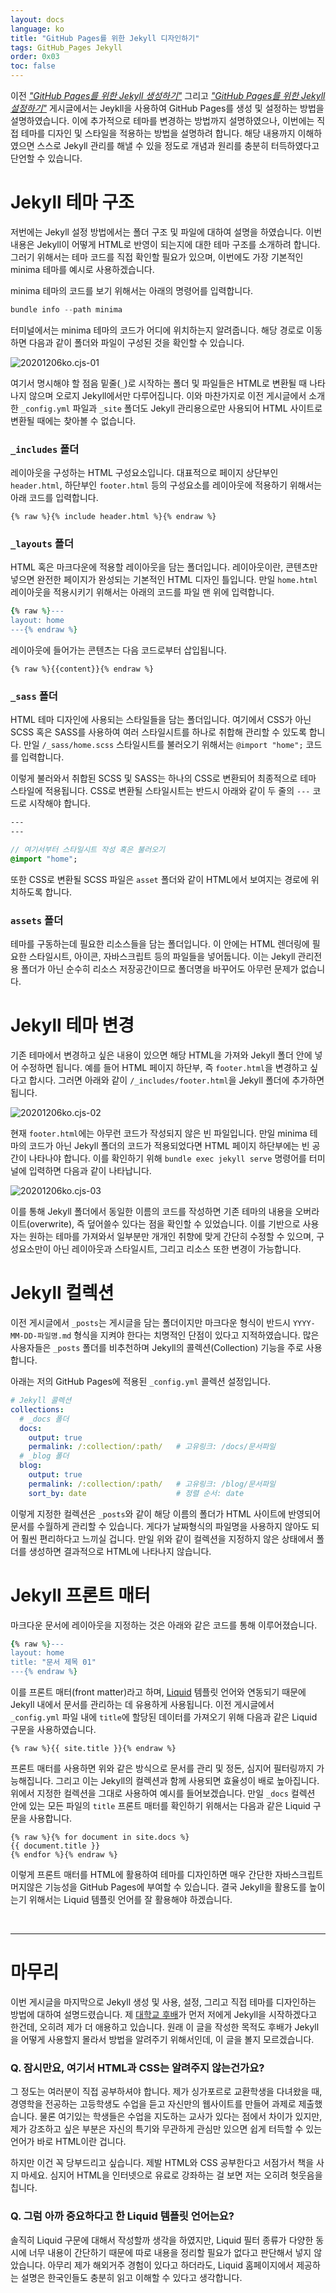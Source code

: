 ```yaml
---
layout: docs
language: ko
title: "GitHub Pages를 위한 Jekyll 디자인하기"
tags: GitHub_Pages Jekyll
order: 0x03
toc: false
---
```

이전 *["GitHub Pages를 위한 Jekyll 생성하기"](/blog/ko.creating-jekyll-site/)* 그리고 *["GitHub Pages를 위한 Jekyll 설정하기"](/blog/ko.configuring-jekyll-site/)* 게시글에서는 Jeykll을 사용하여 GitHub Pages를 생성 및 설정하는 방법을 설명하였습니다. 이에 추가적으로 테마를 변경하는 방법까지 설명하였으나, 이번에는 직접 테마를 디자인 및 스타일을 적용하는 방법을 설명하려 합니다. 해당 내용까지 이해하였으면 스스로 Jekyll 관리를 해낼 수 있을 정도로 개념과 원리를 충분히 터득하였다고 단언할 수 있습니다.

# Jekyll 테마 구조
저번에는 Jekyll 설정 방법에서는 폴더 구조 및 파일에 대하여 설명을 하였습니다. 이번 내용은 Jekyll이 어떻게 HTML로 반영이 되는지에 대한 테마 구조를 소개하려 합니다. 그러기 위해서는 테마 코드를 직접 확인할 필요가 있으며, 이번에도 가장 기본적인 minima 테마를 예시로 사용하겠습니다.

minima 테마의 코드를 보기 위해서는 아래의 명령어를 입력합니다.

```powershell
bundle info --path minima
```

터미널에서는 minima 테마의 코드가 어디에 위치하는지 알려줍니다. 해당 경로로 이동하면 다음과 같이 폴더와 파일이 구성된 것을 확인할 수 있습니다.

![20201206ko.cjs-01](/assets/img/blog/ko.designing-jekyll-site/20201206ko.cjs-01.png)

여기서 명시해야 할 점음 밑줄(`_`)로 시작하는 폴더 및 파일들은 HTML로 변환될 때 나타나지 않으며 오로지 Jekyll에서만 다루어집니다. 이와 마찬가지로 이전 게시글에서 소개한 `_config.yml` 파일과 `_site` 폴더도 Jekyll 관리용으로만 사용되어 HTML 사이트로 변환될 때에는 찾아볼 수 없습니다. 

### `_includes` 폴더
레이아웃을 구성하는 HTML 구성요소입니다. 대표적으로 페이지 상단부인 `header.html`, 하단부인 `footer.html` 등의 구성요소를 레이아웃에 적용하기 위해서는 아래 코드를 입력합니다.

```liquid
{% raw %}{% include header.html %}{% endraw %}
```

### `_layouts` 폴더
HTML 혹은 마크다운에 적용할 레이아웃을 담는 폴더입니다. 레이아웃이란, 콘텐츠만 넣으면 완전한 페이지가 완성되는 기본적인 HTML 디자인 틀입니다. 만일 `home.html` 레이아웃을 적용시키기 위해서는 아래의 코드를 파일 맨 위에 입력합니다.

```ruby
{% raw %}---
layout: home
---{% endraw %}
```

레이아웃에 들어가는 콘텐츠는 다음 코드로부터 삽입됩니다.

```liquid
{% raw %}{{content}}{% endraw %}
```

### `_sass` 폴더
HTML 테마 디자인에 사용되는 스타일들을 담는 폴더입니다. 여기에서 CSS가 아닌 SCSS 혹은 SASS를 사용하여 여러 스타일시트를 하나로 취합해 관리할 수 있도록 합니다. 만일 `/_sass/home.scss` 스타일시트를 불러오기 위해서는 `@import "home";` 코드를 입력합니다.

이렇게 불러와서 취합된 SCSS 및 SASS는 하나의 CSS로 변환되어 최종적으로 테마 스타일에 적용됩니다. CSS로 변환될 스타일시트는 반드시 아래와 같이 두 줄의 `---` 코드로 시작해야 합니다.

```sass
---
---

// 여기서부터 스타일시트 작성 혹은 불러오기
@import "home";
```

또한 CSS로 변환될 SCSS 파일은 `asset` 폴더와 같이 HTML에서 보여지는 경로에 위치하도록 합니다.

### `assets` 폴더
테마를 구동하는데 필요한 리소스들을 담는 폴더입니다. 이 안에는 HTML 렌더링에 필요한 스타일시트, 아이콘, 자바스크립트 등의 파일들을 넣어둡니다. 이는 Jekyll 관리전용 폴더가 아닌 순수히 리소스 저장공간이므로 폴더명을 바꾸어도 아무런 문제가 없습니다.

# Jekyll 테마 변경
기존 테마에서 변경하고 싶은 내용이 있으면 해당 HTML을 가져와 Jekyll 폴더 안에 넣어 수정하면 됩니다. 예를 들어 HTML 페이지 하단부, 즉 `footer.html`을 변경하고 싶다고 합시다. 그러면 아래와 같이 `/_includes/footer.html`을 Jekyll 폴더에 추가하면 됩니다.

![20201206ko.cjs-02](/assets/img/blog/ko.designing-jekyll-site/20201206ko.cjs-02.png)

현재 `footer.html`에는 아무런 코드가 작성되지 않은 빈 파일입니다. 만일 minima 테마의 코드가 아닌 Jekyll 폴더의 코드가 적용되었다면 HTML 페이지 하단부에는 빈 공간이 나타나야 합니다. 이를 확인하기 위해 `bundle exec jekyll serve` 명령어를 터미널에 입력하면 다음과 같이 나타납니다.

![20201206ko.cjs-03](/assets/img/blog/ko.designing-jekyll-site/20201206ko.cjs-03.png)

이를 통해 Jekyll 폴더에서 동일한 이름의 코드를 작성하면 기존 테마의 내용을 오버라이트(overwrite), 즉 덮어쓸수 있다는 점을 확인할 수 있었습니다. 이를 기반으로 사용자는 원하는 테마를 가져와서 일부분만 개개인 취향에 맞게 간단히 수정할 수 있으며, 구성요소만이 아닌 레이아웃과 스타일시트, 그리고 리소스 또한 변경이 가능합니다.

# Jekyll 컬렉션
이전 게시글에서 `_posts`는 게시글을 담는 폴더이지만 마크다운 형식이 반드시 `YYYY-MM-DD-파일명.md` 형식을 지켜야 한다는 치명적인 단점이 있다고 지적하였습니다. 많은 사용자들은 `_posts` 폴더를 비추천하며 Jekyll의 콜렉션(Collection) 기능을 주로 사용합니다.

아래는 저의 GitHub Pages에 적용된 `_config.yml` 콜렉션 설정입니다.

```yml
# Jekyll 콜렉션
collections:
  # _docs 폴더
  docs:
    output: true
    permalink: /:collection/:path/   # 고유링크: /docs/문서파일
  # _blog 폴더
  blog:
    output: true
    permalink: /:collection/:path/   # 고유링크: /blog/문서파일
    sort_by: date                    # 정렬 순서: date
```

이렇게 지정한 컬렉션은 `_posts`와 같이 해당 이름의 폴더가 HTML 사이트에 반영되어 문서를 수월하게 관리할 수 있습니다. 게다가 날짜형식의 파일명을 사용하지 않아도 되어 훨씬 편리하다고 느끼실 겁니다. 만일 위와 같이 컬렉션을 지정하지 않은 상태에서 폴더를 생성하면 결과적으로 HTML에 나타나지 않습니다.

# Jekyll 프론트 매터
마크다운 문서에 레이아웃을 지정하는 것은 아래와 같은 코드를 통해 이루어졌습니다.

```ruby
{% raw %}---
layout: home
title: "문서 제목 01"
---{% endraw %}
```

이를 프론트 매터(front matter)라고 하며, [Liquid](https://shopify.github.io/liquid/) 템플릿 언어와 연동되기 때문에 Jekyll 내에서 문서를 관리하는 데 유용하게 사용됩니다. 이전 게시글에서 `_config.yml` 파일 내에 `title`에 할당된 데이터를 가져오기 위해 다음과 같은 Liquid 구문을 사용하였습니다.

```liquid
{% raw %}{{ site.title }}{% endraw %}
```

프론트 매터를 사용하면 위와 같은 방식으로 문서를 관리 및 정돈, 심지어 필터링까지 가능해집니다. 그리고 이는 Jekyll의 컬렉션과 함께 사용되면 효율성이 배로 높아집니다. 위에서 지정한 컬렉션을 그대로 사용하여 예시를 들어보겠습니다. 만일 `_docs` 컬렉션 안에 있는 모든 파일의 `title` 프론트 매터를 확인하기 위해서는 다음과 같은 Liquid 구문을 사용합니다.

```liquid
{% raw %}{% for document in site.docs %}
{{ document.title }}
{% endfor %}{% endraw %}
```

이렇게 프론트 매터를 HTML에 활용하여 테마를 디자인하면 매우 간단한 자바스크립트 머지않은 기능성을 GitHub Pages에 부여할 수 있습니다. 결국 Jekyll을 활용도를 높이는기 위해서는 Liquid 템플릿 언어를 잘 활용해야 하겠습니다.

<br/>

----

#     마무리
이번 게시글을 마지막으로 Jekyll 생성 및 사용, 설정, 그리고 직접 테마를 디자인하는 방법에 대하여 설명드렸습니다. 제 [대학교 후배](https://github.com/fora22)가 먼저 저에게 Jekyll을 시작하겠다고 한건데, 오히려 제가 더 애용하고 있습니다. 원래 이 글을 작성한 목적도 후배가 Jekyll을 어떻게 사용할지 몰라서 방법을 알려주기 위해서인데, 이 글을 볼지 모르겠습니다.

### Q. 잠시만요, 여기서 HTML과 CSS는 알려주지 않는건가요?
그 정도는 여러분이 직접 공부하셔야 합니다. 제가 싱가포르로 교환학생을 다녀왔을 때, 경영학을 전공하는 고등학생도 수업을 듣고 자신만의 웹사이트를 만들어 과제로 제출했습니다. 물론 여기있는 학생들은 수업을 지도하는 교사가 있다는 점에서 차이가 있지만, 제가 강조하고 싶은 부분은 자신의 특기와 무관하게 관심만 있으면 쉽게 터득할 수 있는 언어가 바로 HTML이란 겁니다.

하지만 이건 꼭 당부드리고 싶습니다. 제발 HTML와 CSS 공부한다고 서점가서 책을 사지 마세요. 심지어 HTML을 인터넷으로 유료로 강좌하는 걸 보면 저는 오히려 헛웃음을 칩니다.

### Q. 그럼 아까 중요하다고 한 Liquid 템플릿 언어는요?
솔직히 Liquid 구문에 대해서 작성할까 생각을 하였지만, Liquid 필터 종류가 다양한 동시에 너무 내용이 간단하기 때문에 따로 내용을 정리할 필요가 없다고 판단해서 넣지 않았습니다. 아무리 제가 해외거주 경험이 있다고 하더라도, Liquid 홈페이지에서 제공하는 설명은 한국인들도 충분히 읽고 이해할 수 있다고 생각합니다.
